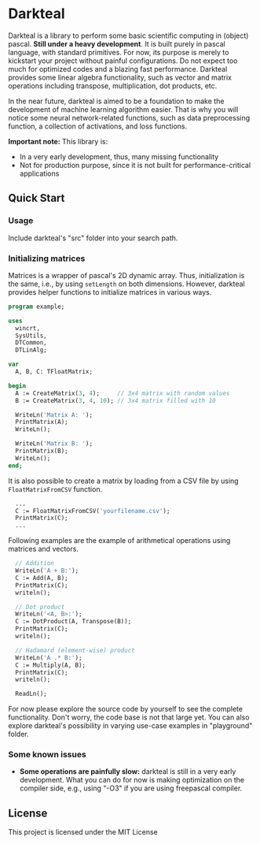 # Darkteal

Darkteal is a library to perform some basic scientific computing in (object) pascal. **Still under a heavy development**. It is built purely in pascal language, with standard primitives. For now, its purpose is merely to kickstart your project without painful configurations. Do not expect too much for optimized codes and a blazing fast performance. Darkteal provides some linear algebra functionality, such as vector and matrix operations including transpose, multiplication, dot products, etc.

In the near future, darkteal is aimed to be a foundation to make the development of machine learning algorithm easier. That is why you will notice some neural network-related functions, such as data preprocessing function, a collection of activations, and loss functions.

**Important note:** This library is:
- In a very early development, thus, many missing functionality
- Not for production purpose, since it is not built for performance-critical applications

## Quick Start

### Usage
Include darkteal's "src" folder into your search path.

### Initializing matrices
Matrices is a wrapper of pascal's 2D dynamic array. Thus, initialization is the same, i.e., by using ```setLength``` on both dimensions. However, darkteal provides helper functions to initialize matrices in various ways. 
```pascal
program example;

uses
  wincrt,
  SysUtils,
  DTCommon,
  DTLinAlg;

var
  A, B, C: TFloatMatrix;

begin
  A := CreateMatrix(3, 4);     // 3x4 matrix with random values
  B := CreateMatrix(3, 4, 10); // 3x4 matrix filled with 10

  WriteLn('Matrix A: ');
  PrintMatrix(A);
  WriteLn();

  WriteLn('Matrix B: ');
  PrintMatrix(B);
  WriteLn();
end;
```

It is also possible to create a matrix by loading from a CSV file by using ```FloatMatrixFromCSV``` function.
```pascal
  ...
  C := FloatMatrixFromCSV('yourfilename.csv');
  PrintMatrix(C);
  ...
```

Following examples are the example of arithmetical operations using matrices and vectors.
```pascal
  // Addition
  WriteLn('A + B:');
  C := Add(A, B);
  PrintMatrix(C);
  writeln();  

  // Dot product
  WriteLn('<A, B>:');
  C := DotProduct(A, Transpose(B));
  PrintMatrix(C);
  writeln();

  // Hadamard (element-wise) product
  WriteLn('A .* B:');
  C := Multiply(A, B);
  PrintMatrix(C);
  writeln();

  ReadLn();  
```
For now please explore the source code by yourself to see the complete functionality. Don't worry, the code base is not that large yet. You can also explore darkteal's possibility in varying use-case examples in "playground" folder.

### Some known issues
- **Some operations are painfully slow:** darkteal is still in a very early development. What you can do for now is making optimization on the compiler side, e.g., using "-O3" if you are using freepascal compiler.

## License
This project is licensed under the MIT License

